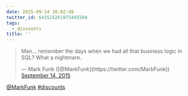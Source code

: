 ```yaml
---
date: 2015-09-14 16:02:49
twitter_id: 643515261975445504
tags:
  - discounts
title: ''
---
```


<blockquote class="twitter-tweet"><p lang="en" dir="ltr">Man... remember the days when we had all that business logic in SQL? What a nightmare.</p>&mdash; Mark Funk ([@MarkFunk](https://twitter.com/MarkFunk)) <a href="https://twitter.com/MarkFunk/status/643494855818280960?ref_src=twsrc%5Etfw">September 14, 2015</a></blockquote>
<script async src="https://platform.twitter.com/widgets.js" charset="utf-8"></script>

[@MarkFunk](https://twitter.com/MarkFunk) [#discounts](https://twitter.com/hashtag/discounts)
